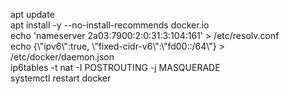 apt update<br>
apt install -y --no-install-recommends docker.io<br>
echo 'nameserver 2a03:7900:2:0:31:3:104:161' > /etc/resolv.conf<br>
echo {\\"ipv6\\":true, \\"fixed-cidr-v6\\":\\"fd00::/64\\"} > /etc/docker/daemon.json<br>
ip6tables -t nat -I POSTROUTING -j MASQUERADE<br>
systemctl restart docker
